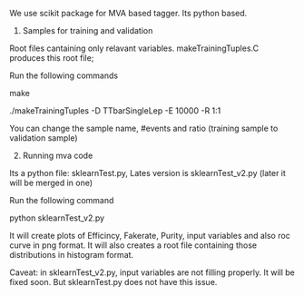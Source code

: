 We use scikit package for MVA based tagger. Its python based.

1. Samples for training and validation

Root files cantaining only relavant variables.
makeTrainingTuples.C produces this root file;

Run the following commands

make 

./makeTrainingTuples -D TTbarSingleLep -E 10000 -R 1:1

You can change the sample name, #events and ratio (training sample to validation sample)

2. Running mva code

Its a python file: sklearnTest.py, Lates version is sklearnTest_v2.py (later it will be merged in one)

Run the following command

python sklearnTest_v2.py

It will create plots of Efficincy, Fakerate, Purity, input variables and also roc curve in png format. It will also creates a root file containing those distributions in histogram format.

Caveat: in sklearnTest_v2.py, input variables are not filling properly. It will be fixed soon. But sklearnTest.py does not have this issue.


